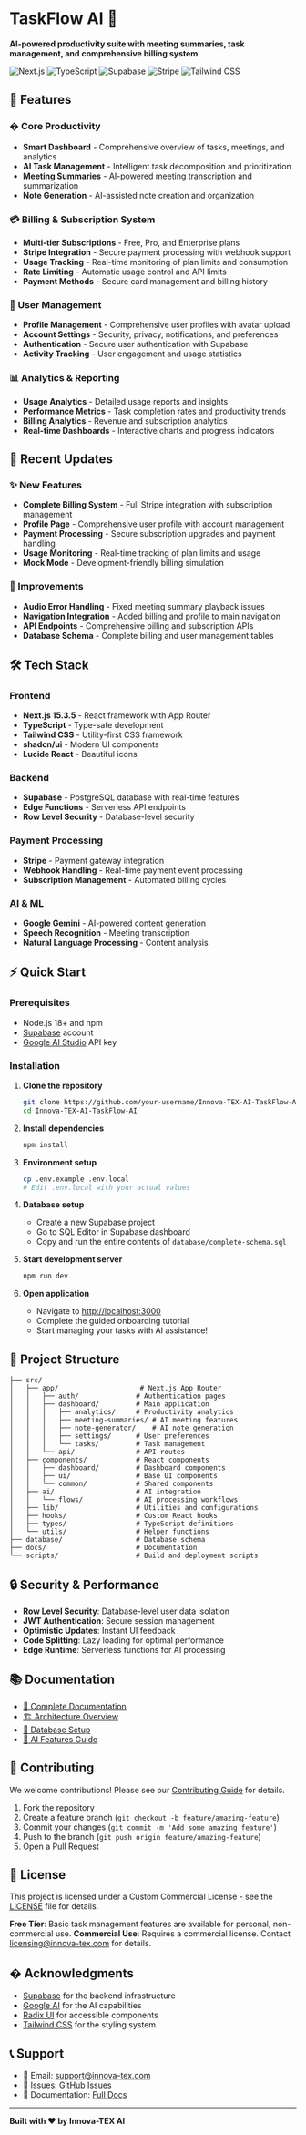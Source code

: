 # TaskFlow AI 🚀

**AI-powered productivity suite with meeting summaries, task management, and comprehensive billing system**

![Next.js](https://img.shields.io/badge/Next.js-15.3.5-black?style=flat-square&logo=next.js)
![TypeScript](https://img.shields.io/badge/TypeScript-5.0-blue?style=flat-square&logo=typescript)
![Supabase](https://img.shields.io/badge/Supabase-Database-green?style=flat-square&logo=supabase)
![Stripe](https://img.shields.io/badge/Stripe-Payments-purple?style=flat-square&logo=stripe)
![Tailwind CSS](https://img.shields.io/badge/Tailwind-CSS-38B2AC?style=flat-square&logo=tailwind-css)

## 🌟 Features

### � Core Productivity
- **Smart Dashboard** - Comprehensive overview of tasks, meetings, and analytics
- **AI Task Management** - Intelligent task decomposition and prioritization
- **Meeting Summaries** - AI-powered meeting transcription and summarization
- **Note Generation** - AI-assisted note creation and organization

### 💳 Billing & Subscription System
- **Multi-tier Subscriptions** - Free, Pro, and Enterprise plans
- **Stripe Integration** - Secure payment processing with webhook support
- **Usage Tracking** - Real-time monitoring of plan limits and consumption
- **Rate Limiting** - Automatic usage control and API limits
- **Payment Methods** - Secure card management and billing history

### 👤 User Management
- **Profile Management** - Comprehensive user profiles with avatar upload
- **Account Settings** - Security, privacy, notifications, and preferences
- **Authentication** - Secure user authentication with Supabase
- **Activity Tracking** - User engagement and usage statistics

### 📊 Analytics & Reporting
- **Usage Analytics** - Detailed usage reports and insights
- **Performance Metrics** - Task completion rates and productivity trends
- **Billing Analytics** - Revenue and subscription analytics
- **Real-time Dashboards** - Interactive charts and progress indicators

## 🎯 Recent Updates

### ✨ New Features
- **Complete Billing System** - Full Stripe integration with subscription management
- **Profile Page** - Comprehensive user profile with account management
- **Payment Processing** - Secure subscription upgrades and payment handling
- **Usage Monitoring** - Real-time tracking of plan limits and usage
- **Mock Mode** - Development-friendly billing simulation

### 🔧 Improvements
- **Audio Error Handling** - Fixed meeting summary playback issues
- **Navigation Integration** - Added billing and profile to main navigation
- **API Endpoints** - Comprehensive billing and subscription APIs
- **Database Schema** - Complete billing and user management tables

## 🛠️ Tech Stack

### Frontend
- **Next.js 15.3.5** - React framework with App Router
- **TypeScript** - Type-safe development
- **Tailwind CSS** - Utility-first CSS framework
- **shadcn/ui** - Modern UI components
- **Lucide React** - Beautiful icons

### Backend
- **Supabase** - PostgreSQL database with real-time features
- **Edge Functions** - Serverless API endpoints
- **Row Level Security** - Database-level security

### Payment Processing
- **Stripe** - Payment gateway integration
- **Webhook Handling** - Real-time payment event processing
- **Subscription Management** - Automated billing cycles

### AI & ML
- **Google Gemini** - AI-powered content generation
- **Speech Recognition** - Meeting transcription
- **Natural Language Processing** - Content analysis

## ⚡ Quick Start

### Prerequisites
- Node.js 18+ and npm
- [Supabase](https://supabase.com) account
- [Google AI Studio](https://ai.google.dev) API key

### Installation

1. **Clone the repository**
   ```bash
   git clone https://github.com/your-username/Innova-TEX-AI-TaskFlow-AI.git
   cd Innova-TEX-AI-TaskFlow-AI
   ```

2. **Install dependencies**
   ```bash
   npm install
   ```

3. **Environment setup**
   ```bash
   cp .env.example .env.local
   # Edit .env.local with your actual values
   ```

4. **Database setup**
   - Create a new Supabase project
   - Go to SQL Editor in Supabase dashboard
   - Copy and run the entire contents of `database/complete-schema.sql`

5. **Start development server**
   ```bash
   npm run dev
   ```

6. **Open application**
   - Navigate to [http://localhost:3000](http://localhost:3000)
   - Complete the guided onboarding tutorial
   - Start managing your tasks with AI assistance!

## 📁 Project Structure

```
├── src/
│   ├── app/                    # Next.js App Router
│   │   ├── auth/              # Authentication pages
│   │   ├── dashboard/         # Main application
│   │   │   ├── analytics/     # Productivity analytics
│   │   │   ├── meeting-summaries/ # AI meeting features
│   │   │   ├── note-generator/    # AI note generation
│   │   │   ├── settings/      # User preferences
│   │   │   └── tasks/         # Task management
│   │   └── api/               # API routes
│   ├── components/            # React components
│   │   ├── dashboard/         # Dashboard components
│   │   ├── ui/                # Base UI components
│   │   └── common/            # Shared components
│   ├── ai/                    # AI integration
│   │   └── flows/             # AI processing workflows
│   ├── lib/                   # Utilities and configurations
│   ├── hooks/                 # Custom React hooks
│   ├── types/                 # TypeScript definitions
│   └── utils/                 # Helper functions
├── database/                  # Database schema
├── docs/                      # Documentation
└── scripts/                   # Build and deployment scripts
```

## 🔒 Security & Performance

- **Row Level Security**: Database-level user data isolation
- **JWT Authentication**: Secure session management
- **Optimistic Updates**: Instant UI feedback
- **Code Splitting**: Lazy loading for optimal performance
- **Edge Runtime**: Serverless functions for AI processing

## 📚 Documentation

- [📖 Complete Documentation](docs/PROJECT-DOCUMENTATION.md)
- [🏗️ Architecture Overview](docs/architecture.md)
- [🔧 Database Setup](docs/database-deployment.md)
- [🤖 AI Features Guide](docs/ai-features.md)

## 🤝 Contributing

We welcome contributions! Please see our [Contributing Guide](CONTRIBUTING.md) for details.

1. Fork the repository
2. Create a feature branch (`git checkout -b feature/amazing-feature`)
3. Commit your changes (`git commit -m 'Add some amazing feature'`)
4. Push to the branch (`git push origin feature/amazing-feature`)
5. Open a Pull Request

## 📄 License

This project is licensed under a Custom Commercial License - see the [LICENSE](LICENSE) file for details.

**Free Tier**: Basic task management features are available for personal, non-commercial use.
**Commercial Use**: Requires a commercial license. Contact licensing@innova-tex.com for details.

## � Acknowledgments

- [Supabase](https://supabase.com) for the backend infrastructure
- [Google AI](https://ai.google.dev) for the AI capabilities
- [Radix UI](https://radix-ui.com) for accessible components
- [Tailwind CSS](https://tailwindcss.com) for the styling system

## 📞 Support

- 📧 Email: support@innova-tex.com
- 🐛 Issues: [GitHub Issues](https://github.com/your-username/Innova-TEX-AI-TaskFlow-AI/issues)
- 📖 Documentation: [Full Docs](docs/)

---

**Built with ❤️ by Innova-TEX AI**
